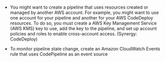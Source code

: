 - You might want to create a pipeline that uses resources created or managed by another AWS account. For example, you might want to use one account for your pipeline and another for your AWS CodeDeploy resources. To do so, you must create a AWS Key Management Service (AWS KMS) key to use, add the key to the pipeline, and set up account policies and roles to enable cross-account access. (Synergy: CodeDeploy)

- To monitor pipeline state change, create an Amazon CloudWatch Events rule that uses CodePipeline as an event source
